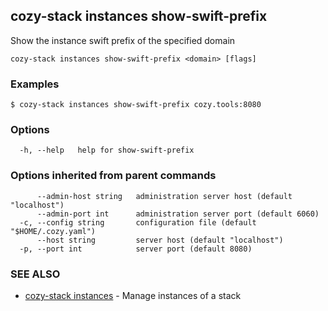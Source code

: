 ## cozy-stack instances show-swift-prefix

Show the instance swift prefix of the specified domain

```
cozy-stack instances show-swift-prefix <domain> [flags]
```

### Examples

```
$ cozy-stack instances show-swift-prefix cozy.tools:8080
```

### Options

```
  -h, --help   help for show-swift-prefix
```

### Options inherited from parent commands

```
      --admin-host string   administration server host (default "localhost")
      --admin-port int      administration server port (default 6060)
  -c, --config string       configuration file (default "$HOME/.cozy.yaml")
      --host string         server host (default "localhost")
  -p, --port int            server port (default 8080)
```

### SEE ALSO

* [cozy-stack instances](cozy-stack_instances.md)	 - Manage instances of a stack

